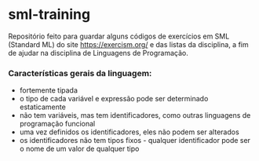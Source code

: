# sml-training
Repositório feito para guardar alguns códigos de exercícios em SML (Standard ML) do site https://exercism.org/ e das listas da disciplina, a fim de ajudar na disciplina de Linguagens de Programação. 

### Características gerais da linguagem: 
- fortemente tipada
- o tipo de cada variável e expressão pode ser determinado estaticamente
- não tem variáveis, mas tem identificadores, como outras linguagens de programação funcional
- uma vez definidos os identificadores, eles não podem ser alterados 
- os identificadores não tem tipos fixos - qualquer identificador pode ser o nome de um valor de qualquer tipo
